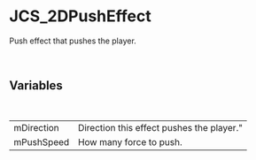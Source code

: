 <!--
   - $File: JCS_2DPushEffect.html $
   - $Date: 2018-10-01 20:08:47 $
   - $Revision: $
   - $Creator: Jen-Chieh Shen $
   - $Notice: See LICENSE.txt for modification and distribution information
   -                   Copyright © 2018 by Shen, Jen-Chieh $
-->


<div id="content-header">
  <h1>JCS_2DPushEffect</h1>
</div>

<p>
  Push effect that pushes the player.
</p>


<br/>
<h2>Variables</h2>
<br/>

<table>
  <tr>
    <td>mDirection</td>
    <td>Direction this effect pushes the player."</td>
  </tr>
  <tr>
    <td>mPushSpeed</td>
    <td>How many force to push.</td>
  </tr>
</table>

